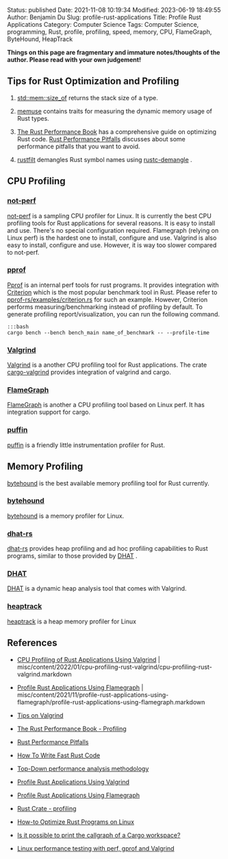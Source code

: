 Status: published
Date: 2021-11-08 10:19:34
Modified: 2023-06-19 18:49:55
Author: Benjamin Du
Slug: profile-rust-applications
Title: Profile Rust Applications
Category: Computer Science
Tags: Computer Science, programming, Rust, profile, profiling, speed, memory, CPU, FlameGraph, ByteHound, HeapTrack

**Things on this page are fragmentary and immature notes/thoughts of the author. Please read with your own judgement!**

## Tips for Rust Optimization and Profiling

1. [std::mem::size_of](https://doc.rust-lang.org/std/mem/fn.size_of.html)
    returns the stack size of a type.

2. [memuse](https://crates.io/crates/memuse)
    contains traits for measuring the dynamic memory usage of Rust types.

3. [The Rust Performance Book](https://nnethercote.github.io/perf-book/title-page.html)
    has a comprehensive guide on optimizing Rust code.
    [Rust Performance Pitfalls](https://llogiq.github.io/2017/06/01/perf-pitfalls.html)
    discusses about some performance pitfalls that you want to avoid.

4. [rustfilt](https://crates.io/crates/rustfilt)
    demangles Rust symbol names using 
    [rustc-demangle](https://github.com/rust-lang/rustc-demangle)
    . 

## CPU Profiling

### [not-perf](https://github.com/koute/not-perf)
[not-perf](https://github.com/koute/not-perf)
is a sampling CPU profiler for Linux.
It is currently the best CPU profiling tools 
for Rust applications for several reasons.
It is easy to install and use.
There's no special configuration required.
Flamegraph (relying on Linux perf) is the hardest one to install, configure and use.
Valgrind is also easy to install, configure and use.
However, 
it is way too slower compared to not-perf.

### [pprof](https://crates.io/crates/pprof)
[Pprof](https://crates.io/crates/pprof)
is an internal perf tools for rust programs.
It provides integration with 
[Criterion](https://crates.io/crates/criterion)
which is the most popular benchmark tool in Rust.
Please refer to
[pprof-rs/examples/criterion.rs](https://github.com/tikv/pprof-rs/blob/master/examples/criterion.rs)
for such an example.
However,
Criterion performs measuring/benchmarking instead of profiling by default.
To generate profiling report/visualization,
you can run the following command.

    :::bash
    cargo bench --bench bench_main name_of_benchmark -- --profile-time

### [Valgrind](http://www.legendu.net/misc/blog/profile-rust-applications-using-valgrind/)
[Valgrind](http://www.legendu.net/misc/blog/profile-rust-applications-using-valgrind/)
is a another CPU profiling tool for Rust applications.
The crate
[cargo-valgrind](https://crates.io/crates/cargo-valgrind)
provides integration of valgrind and cargo.

### [FlameGraph](http://www.legendu.net/misc/blog/profile-rust-applications-using-flamegraph)

[FlameGraph](http://www.legendu.net/misc/blog/profile-rust-applications-using-flamegraph)
is another a CPU profiling tool based on Linux perf.
It has integration support for cargo.

### [puffin](https://github.com/EmbarkStudios/puffin)
[puffin](https://github.com/EmbarkStudios/puffin)
is a friendly little instrumentation profiler for Rust.


## Memory Profiling

[bytehound]( https://www.legendu.net/misc/blog/tips-on-bytehound )
is the best available memory profiling tool for Rust currently.

### [bytehound]( https://www.legendu.net/misc/blog/tips-on-bytehound )
[bytehound]( https://www.legendu.net/misc/blog/tips-on-bytehound )
is a memory profiler for Linux.

### [dhat-rs](https://crates.io/crates/dhat)
[dhat-rs](https://crates.io/crates/dhat)
provides heap profiling and ad hoc profiling capabilities to Rust programs, 
similar to those provided by
[DHAT](https://valgrind.org/docs/manual/dh-manual.html)
.

### [DHAT](https://valgrind.org/docs/manual/dh-manual.html)
[DHAT](https://valgrind.org/docs/manual/dh-manual.html)
is a dynamic heap analysis tool that comes with Valgrind.

### [heaptrack](https://github.com/KDE/heaptrack)
[heaptrack](https://github.com/KDE/heaptrack)
is a heap memory profiler for Linux


## References

- [CPU Profiling of Rust Applications Using Valgrind](https://www.legendu.net/misc/blog/cpu-profiling-rust-valgrind)  |  misc/content/2022/01/cpu-profiling-rust-valgrind/cpu-profiling-rust-valgrind.markdown

- [Profile Rust Applications Using Flamegraph](https://www.legendu.net/misc/blog/profile-rust-applications-using-flamegraph)  |  misc/content/2021/11/profile-rust-applications-using-flamegraph/profile-rust-applications-using-flamegraph.markdown

- [Tips on Valgrind](https://www.legendu.net/misc/blog/tips-on-valgrind)

- [The Rust Performance Book - Profiling](https://nnethercote.github.io/perf-book/profiling.html)

- [Rust Performance Pitfalls](https://llogiq.github.io/2017/06/01/perf-pitfalls.html)

- [How To Write Fast Rust Code](http://likebike.com/posts/How_To_Write_Fast_Rust_Code.html)

- [Top-Down performance analysis methodology](https://easyperf.net/blog/2019/02/09/Top-Down-performance-analysis-methodology)

- [Profile Rust Applications Using Valgrind](http://www.legendu.net/misc/blog/profile-rust-applications-using-valgrind/)

- [Profile Rust Applications Using Flamegraph](http://www.legendu.net/misc/blog/profile-rust-applications-using-flamegraph/)

- [Rust Crate - profiling](https://crates.io/crates/profiling)

- [How-to Optimize Rust Programs on Linux](http://www.codeofview.com/fix-rs/2017/01/24/how-to-optimize-rust-programs-on-linux/)

- [Is it possible to print the callgraph of a Cargo workspace?](https://users.rust-lang.org/t/is-it-possible-to-print-the-callgraph-of-a-cargo-workspace/50369)

- [Linux performance testing with perf, gprof and Valgrind](https://blog.appliscale.io/2018/04/30/tools-4-linux-performance-testing/)

